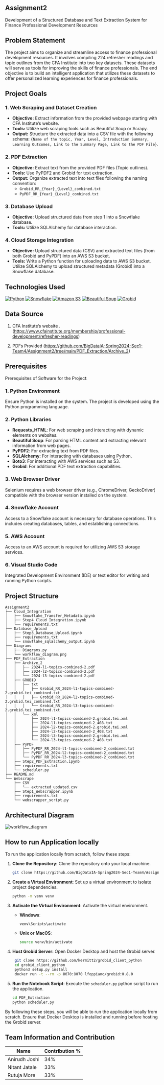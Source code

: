 
## Assignment2
Development of a Structured Database and Text Extraction System for Finance Professional Development Resources
 


## Problem Statement

The project aims to organize and streamline access to finance professional development resources. It involves compiling 224 refresher readings and topic outlines from the CFA Institute into two key datasets. These datasets will serve as tools for improving the skills of finance professionals. The end objective is to build an intelligent application that utilizes these datasets to offer personalized learning experiences for finance professionals.
## Project Goals

### 1. Web Scraping and Dataset Creation

- **Objective:** Extract information from the provided webpage starting with CFA Institute’s website.
- **Tools:** Utilize web scraping tools such as Beautiful Soup or Scrapy.
- **Output:** Structure the extracted data into a CSV file with the following schema: 
  `{Name of the topic, Year, Level, Introduction Summary, Learning Outcomes, Link to the Summary Page, Link to the PDF File}`.

### 2. PDF Extraction

- **Objective:** Extract text from the provided PDF files (Topic outlines).
- **Tools:** Use PyPDF2 and Grobid for text extraction.
- **Output:** Organize extracted text into text files following the naming convention:
  - `Grobid_RR_{Year}_{Level}_combined.txt`
  - `PyPDF_RR_{Year}_{Level}_combined.txt`


### 3. Database Upload

- **Objective:** Upload structured data from step 1 into a Snowflake database.
- **Tools:** Utilize SQLAlchemy for database interaction.


### 4. Cloud Storage Integration

- **Objective:** Upload structured data (CSV) and extracted text files (from both Grobid and PyPDF) into an AWS S3 bucket.
- **Tools:** Write a Python function for uploading data to AWS S3 bucket. Utilize SQLAlchemy to upload structured metadata (Grobid) into a Snowflake database.

## Technologies Used

[![Python](https://img.shields.io/badge/Python-FFD43B?style=for-the-badge&logo=python&logoColor=blue)](https://www.python.org/)
[![Snowflake](https://img.shields.io/badge/Snowflake-387BC3?style=for-the-badge&logo=snowflake&logoColor=light)](https://www.snowflake.com/)
[![Amazon S3](https://img.shields.io/badge/Amazon%20S3-569A31?style=for-the-badge&logo=amazon-s3&logoColor=white)](https://aws.amazon.com/s3/)
[![Beautiful Soup](https://img.shields.io/badge/Beautiful%20Soup-59666C?style=for-the-badge&logo=python&logoColor=blue)](https://www.crummy.com/software/BeautifulSoup/)
[![Grobid](https://img.shields.io/badge/Grobid-007396?style=for-the-badge&logo=java&logoColor=white)](https://github.com/kermitt2/grobid)





## Data Source

1. CFA Institute’s website . 
(https://www.cfainstitute.org/membership/professional-development/refresher-readings)

2. PDFs Provided
(https://github.com/BigDataIA-Spring2024-Sec1-Team4/Assignment2/tree/main/PDF_Extraction/Archive_2)

##  Prerequisites 


Prerequisites of Software for the Project: 

### 1. Python Environment
Ensure Python is installed on the system. The project is developed using the Python programming language.

### 2. Python Libraries
- **Requests_HTML**: For web scraping and interacting with dynamic elements on websites.
- **Beautiful Soup**: For parsing HTML content and extracting relevant information from web pages.
- **PyPDF2**: For extracting text from PDF files.
- **SQLAlchemy**: For interacting with databases using Python.
- **Boto3**: For interacting with AWS services such as S3.
- **Grobid**: For additional PDF text extraction capabilities.

### 3. Web Browser Driver
Selenium requires a web browser driver (e.g., ChromeDriver, GeckoDriver) compatible with the browser version installed on the system.

### 4. Snowflake Account
Access to a Snowflake account is necessary for database operations. This includes creating databases, tables, and establishing connections.

### 5. AWS Account
Access to an AWS account is required for utilizing AWS S3 storage services.

### 6. Visual Studio Code
Integrated Development Environment (IDE) or text editor for writing and running Python scripts.

 
## Project Structure

```
Assignment2
├── Cloud_Integration
│   ├── Snowflake_Transfer_Metadata.ipynb
│   ├── Step4_Cloud_Integration.ipynb
│   └── requirements.txt
├── Database_Upload
│   ├── Step3_Database_Upload.ipynb
│   ├── requirements.txt
│   └── snowflake_sqlalchemy_output.ipynb
├── Diagrams
│   ├── Diagrams.py
│   └── workflow_diagram.png
├── PDF_Extraction
│   ├── Archive_2
│   │   ├── 2024-l1-topics-combined-2.pdf
│   │   ├── 2024-l2-topics-combined-2.pdf
│   │   └── 2024-l3-topics-combined-2.pdf
│   ├── GROBID
│   │   ├── txt
│   │   │   ├── Grobid_RR_2024-l1-topics-combined-2.grobid.tei_combined.txt
│   │   │   ├── Grobid_RR_2024-l2-topics-combined-2.grobid.tei_combined.txt
│   │   │   └── Grobid_RR_2024-l3-topics-combined-2.grobid.tei_combined.txt
│   │   └── xml
│   │       ├── 2024-l1-topics-combined-2.grobid.tei.xml
│   │       ├── 2024-l1-topics-combined-2_408.txt
│   │       ├── 2024-l2-topics-combined-2.grobid.tei.xml
│   │       ├── 2024-l2-topics-combined-2_408.txt
│   │       ├── 2024-l3-topics-combined-2.grobid.tei.xml
│   │       └── 2024-l3-topics-combined-2_408.txt
│   ├── PyPDF
│   │   ├── PyPDF_RR_2024-l1-topics-combined-2_combined.txt
│   │   ├── PyPDF_RR_2024-l2-topics-combined-2_combined.txt
│   │   └── PyPDF_RR_2024-l3-topics-combined-2_combined.txt
│   ├── Step2_PDF_Extraction.ipynb
│   ├── requirements.txt
│   └── scheduler.py
├── README.md
└── Webscrape
    ├── CSV
    │   └── extracted_updated.csv
    ├── Step1_Webscrapper.ipynb
    ├── requirements.txt
    └── webscrapper_script.py
```


## Architectural Diagram


![workflow_diagram](https://github.com/BigDataIA-Spring2024-Sec1-Team4/Assignment2/assets/114356265/cfcb481f-63ed-42ce-a0fc-2a84105eb70f)
## How to run Application locally


To run the application locally from scratch, follow these steps:

1. **Clone the Repository**: Clone the repository onto your local machine.

   ```bash
   git clone https://github.com/BigDataIA-Spring2024-Sec1-Team4/Assignment2
   ```

2. **Create a Virtual Environment**: Set up a virtual environment to isolate project dependencies.

   ```bash
   python -m venv venv
   ```

3. **Activate the Virtual Environment**: Activate the virtual environment.

   - **Windows**:

     ```bash
     venv\Scripts\activate
     ```

   - **Unix or MacOS**:

     ```bash
     source venv/bin/activate
     ```
     
4. **Host Grobid Server**: Open Docker Desktop and host the Grobid server.

   ```bash
    git clone https://github.com/kermitt2/grobid_client_python
    cd grobid_client_python
    python3 setup.py install
    docker run -t --rm -p 8070:8070 lfoppiano/grobid:0.8.0
   ```

5. **Run the Notebook Script**: Execute the `scheduler.py` python script to run the application.

   ```bash
   cd PDF_Extraction
   python scheduler.py
   ```

By following these steps, you will be able to run the application locally from scratch. Ensure that Docker Desktop is installed and running before hosting the Grobid server.
## Team Information and Contribution 

Name           | Contribution %| 
---------------|---------------| 
Anirudh Joshi  | 34%           | 
Nitant Jatale  | 33%           | 
Rutuja More    | 33%           |  
